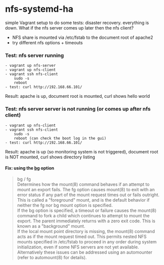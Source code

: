 # nfs-systemd-ha
simple Vagrant setup to do some tests: disaster recovery. everything is down. What if the nfs server comes up later then the nfs client?  

- NFS share is mounted via /etc/fstab to the document root of apache2
- try different nfs options + timeouts

### Test: nfs server running 
    - vagrant up nfs-server
    - vagrant up nfs-client
    - vagrant ssh nfs-client 
        sudo -s
        reboot
    - test: curl http://192.168.66.101/ 
Result: apache is up, document root is mounted, curl shows hello world  


### Test: nfs server server is not running (or comes up after nfs client) 
    - vagrant up nfs-client
    - vagrant ssh nfs-client 
        sudo -s
        reboot (can check the boot log in the gui)
    - test: curl http://192.168.66.101/ 
Result: apache is up (so monitoring system is not triggered), document root is NOT mounted, curl shows directory listing  


#### Fix: using the [bg](https://linux.die.net/man/5/nfs) option

>bg / fg  
>Determines how the mount(8) command behaves if an attempt to mount an export fails. The fg option causes mount(8) to exit with an error status if any part of the mount request times out or fails outright. This is called a "foreground" mount, and is the default behavior if neither the fg nor bg mount option is specified.  
>If the bg option is specified, a timeout or failure causes the mount(8) command to fork a child which continues to attempt to mount the export. The parent immediately returns with a zero exit code. This is known as a "background" mount.  
>If the local mount point directory is missing, the mount(8) command acts as if the mount request timed out. This permits nested NFS mounts specified in /etc/fstab to proceed in any order during system initialization, even if some NFS servers are not yet available. Alternatively these issues can be addressed using an automounter (refer to automount(8) for details).  
